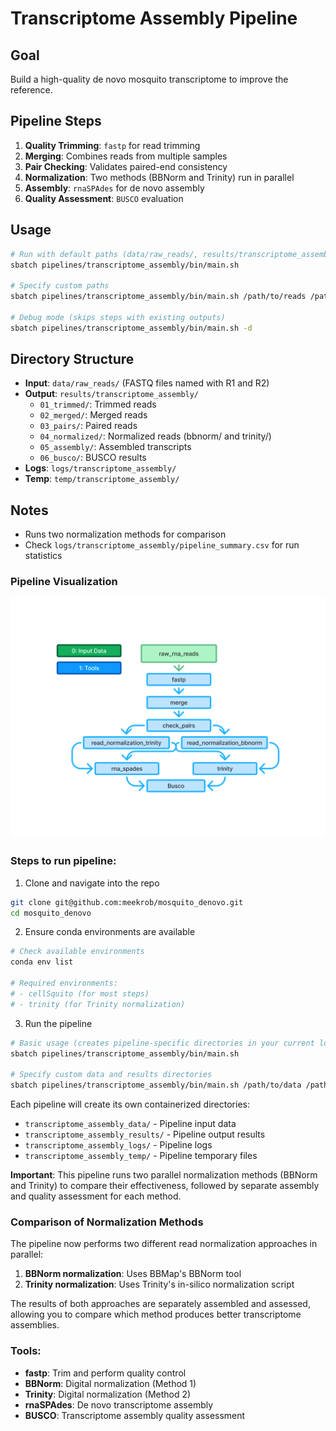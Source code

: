 # Transcriptome Assembly Pipeline

## Goal
Build a high-quality de novo mosquito transcriptome to improve the reference.

## Pipeline Steps
1. **Quality Trimming**: `fastp` for read trimming
2. **Merging**: Combines reads from multiple samples
3. **Pair Checking**: Validates paired-end consistency
4. **Normalization**: Two methods (BBNorm and Trinity) run in parallel
5. **Assembly**: `rnaSPAdes` for de novo assembly
6. **Quality Assessment**: `BUSCO` evaluation

## Usage
```bash
# Run with default paths (data/raw_reads/, results/transcriptome_assembly/)
sbatch pipelines/transcriptome_assembly/bin/main.sh

# Specify custom paths
sbatch pipelines/transcriptome_assembly/bin/main.sh /path/to/reads /path/to/results

# Debug mode (skips steps with existing outputs)
sbatch pipelines/transcriptome_assembly/bin/main.sh -d
```

## Directory Structure
- **Input**: `data/raw_reads/` (FASTQ files named with R1 and R2)
- **Output**: `results/transcriptome_assembly/`
  - `01_trimmed/`: Trimmed reads
  - `02_merged/`: Merged reads
  - `03_pairs/`: Paired reads
  - `04_normalized/`: Normalized reads (bbnorm/ and trinity/)
  - `05_assembly/`: Assembled transcripts
  - `06_busco/`: BUSCO results
- **Logs**: `logs/transcriptome_assembly/`
- **Temp**: `temp/transcriptome_assembly/`

## Notes
- Runs two normalization methods for comparison
- Check `logs/transcriptome_assembly/pipeline_summary.csv` for run statistics

### Pipeline Visualization
![Pipeline visualization](config/simple_mosquito_denovo.png)

### Steps to run pipeline: 

1. Clone and navigate into the repo
```bash
git clone git@github.com:meekrob/mosquito_denovo.git
cd mosquito_denovo
```

2. Ensure conda environments are available
```bash
# Check available environments
conda env list

# Required environments:
# - cellSquito (for most steps)
# - trinity (for Trinity normalization)
```

3. Run the pipeline
```bash
# Basic usage (creates pipeline-specific directories in your current location)
sbatch pipelines/transcriptome_assembly/bin/main.sh

# Specify custom data and results directories
sbatch pipelines/transcriptome_assembly/bin/main.sh /path/to/data /path/to/results
```

Each pipeline will create its own containerized directories:
- `transcriptome_assembly_data/` - Pipeline input data
- `transcriptome_assembly_results/` - Pipeline output results
- `transcriptome_assembly_logs/` - Pipeline logs
- `transcriptome_assembly_temp/` - Pipeline temporary files

**Important**: This pipeline runs two parallel normalization methods (BBNorm and Trinity) to compare their effectiveness, followed by separate assembly and quality assessment for each method.

### Comparison of Normalization Methods
The pipeline now performs two different read normalization approaches in parallel:
1. **BBNorm normalization**: Uses BBMap's BBNorm tool
2. **Trinity normalization**: Uses Trinity's in-silico normalization script

The results of both approaches are separately assembled and assessed, allowing you to compare which method produces better transcriptome assemblies.

### Tools:
- **fastp**: Trim and perform quality control
- **BBNorm**: Digital normalization (Method 1)
- **Trinity**: Digital normalization (Method 2)
- **rnaSPAdes**: De novo transcriptome assembly
- **BUSCO**: Transcriptome assembly quality assessment

